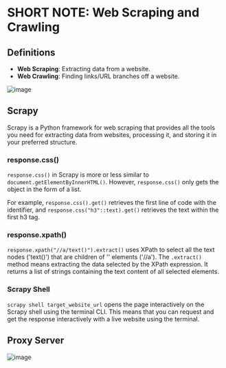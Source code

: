 # SHORT NOTE: Web Scraping and Crawling

## Definitions
- **Web Scraping**: Extracting data from a website.
- **Web Crawling**: Finding links/URL branches off a website.
  
![image](https://github.com/LemonLim18/Web-Scrapping-Crawling/assets/116692908/bd21774e-d57a-44e2-b1f9-394466fbc5c7)

## Scrapy

Scrapy is a Python framework for web scraping that provides all the tools you need for extracting data from websites, processing it, and storing it in your preferred structure.

### response.css()

`response.css()` in Scrapy is more or less similar to `document.getElementByInnerHTML()`. However, `response.css()` only gets the object in the form of a list.

For example, `response.css().get()` retrieves the first line of code with the identifier, and `response.css("h3"::text).get()` retrieves the text within the first h3 tag.

### response.xpath()

`response.xpath("//a/text()").extract()` uses XPath to select all the text nodes ('text()') that are children of '<a>' elements ('//a'). The `.extract()` method means extracting the data selected by the XPath expression. It returns a list of strings containing the text content of all selected elements.

### Scrapy Shell

`scrapy shell target_website_url` opens the page interactively on the Scrapy shell using the terminal CLI. This means that you can request and get the response interactively with a live website using the terminal.

## Proxy Server
![image](https://github.com/LemonLim18/Web-Scrapping-Crawling/assets/116692908/cae6292b-3726-4bb2-8230-7d3f6120ee5d)
